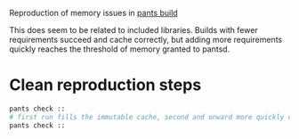 Reproduction of memory issues in [pants build](https://www.pantsbuild.org/docs/reference-golang)

This does seem to be related to included libraries. Builds with fewer requirements succeed and cache correctly, but adding more requirements quickly reaches the threshold of memory granted to pantsd.

# Clean reproduction steps

``` bash
pants check ::
# first run fills the immutable cache, second and onward more quickly demonstrates excess memory use
pants check ::
```

